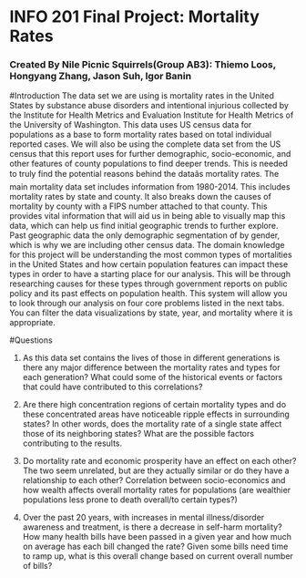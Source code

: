 # INFO 201 Final Project: Mortality Rates
### Created By Nile Picnic Squirrels(Group AB3): Thiemo Loos, Hongyang Zhang, Jason Suh, Igor Banin

#Introduction
The data set we are using is mortality rates in the United States by substance abuse disorders
and intentional injurious collected by the Institute for Health Metrics and Evaluation Institute
for Health Metrics of the University of Washington. This data uses US census data for populations
as a base to form mortality rates based on total individual reported cases. We will also be using
the complete data set from the US census that this report uses for further demographic, socio-economic,
and other features of county populations to find deeper trends. This is needed to truly find the potential
reasons behind the dataâs mortality rates. The main mortality data set includes information from
1980-2014. This includes mortality rates by state and county. It also breaks down the causes of
mortality by county with a FIPS number attached to that county. This provides vital information that
will aid us in being able to visually map this data, which can help us find initial geographic trends
to further explore. Past geographic data the only demographic segmentation of by gender, which is why
we are including other census data. The domain knowledge for this project will be understanding the most
common types of mortalities in the United States and how certain population features can impact these
types in order to have a starting place for our analysis. This will be through researching causes for
these types through government reports on public policy and its past effects on population health.
This system will allow you to look through our analysis on four core problems listed in the next tabs.
You can filter the data visualizations by state, year, and mortality where it is appropriate.

#Questions
1. As this data set contains the lives of those in different generations is there any
major difference between the mortality rates and types for each generation? What could
some of the historical events or factors that could have contributed to this correlations?

2. Are there high concentration regions of certain mortality types and do these
concentrated areas have noticeable ripple effects in surrounding states? In
other words, does the mortality rate of a single state affect those of its
neighboring states? What are the possible factors contributing to the
results.

3. Do mortality rate and economic prosperity have an effect on each other?
The two seem unrelated, but are they actually similar or do they have a
relationship to each other? Correlation between socio-economics and how
wealth affects overall mortality rates for populations (are wealthier 
populations less prone to death overall/to certain types?)

4. Over the past 20 years, with increases in mental illness/disorder awareness
and treatment, is there a decrease in self-harm mortality? How many health
bills have been passed in a given year and how much on average has each bill
changed the rate? Given some bills need time to ramp up, what is this overall
change based on current overall number of bills?
